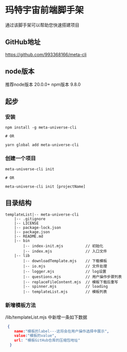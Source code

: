 # 玛特宇宙前端脚手架

通过该脚手架可以帮助您快速搭建项目

## GitHub地址

https://github.com/993368166/meta-cli

## node版本

推荐node版本 20.0.0+ npm版本 9.8.0

## 起步

### 安装

```
npm install -g meta-universe-cli

# OR

yarn global add meta-universe-cli
```

### 创建一个项目

```
meta-universe-cli init

# OR

meta-universe-cli init [projectName]
```

## 目录结构

```
templateList|-- meta-universe-cli
    |-- .gitignore
    |-- LICENSE
    |-- package-lock.json
    |-- package.json
    |-- README.md
    |-- bin
        |-- index-init.mjs          // 初始化
        |-- index.mjs               // 入口文件
    |-- lib
        |-- downloadTemplate.mjs    // 下载模板
        |-- io.mjs                  // 文件处理
        |-- logger.mjs              // log设置
        |-- questions.mjs           // 用户操作步骤列表
        |-- replaceFileContent.mjs  // 模板下载后重写
        |-- spinner.mjs             // loading
        |-- templateList.mjs        // 模板列表
```

### 新增模板方法

/lib/templateList.mjs 中新增一条如下数据

```json
 {
    name:"模板的label---这将会在用户操作选择中展示",
    value:"模板的value",
    url: "模板GitHub仓库的压缩包地址"
  }
```